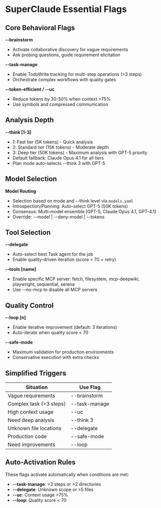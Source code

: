 # SuperClaude Essential Flags

## Core Behavioral Flags

**--brainstorm**
- Activate collaborative discovery for vague requirements
- Ask probing questions, guide requirement elicitation

**--task-manage**
- Enable TodoWrite tracking for multi-step operations (>3 steps)
- Orchestrate complex workflows with quality gates

**--token-efficient / --uc**
- Reduce tokens by 30-50% when context >75%
- Use symbols and compressed communication

## Analysis Depth

**--think [1-3]**
- 1: Fast tier (5K tokens) - Quick analysis
- 2: Standard tier (15K tokens) - Moderate depth
- 3: Deep tier (50K tokens) - Maximum analysis with GPT-5 priority
- Default fallback: Claude Opus 4.1 for all tiers
- Plan mode auto-selects --think 3 with GPT-5

## Model Selection

**Model Routing**
- Selection based on mode and --think level via `models.yaml`
- Introspection/Planning: Auto-select GPT-5 (50K tokens)
- Consensus: Multi-model ensemble [GPT-5, Claude Opus 4.1, GPT-4.1]
- Override: --model <id> | --deny-model <id> | --tokens <n>

## Tool Selection

**--delegate**
- Auto-select best Task agent for the job
- Enable quality-driven iteration (score < 70 = retry)

**--tools [name]**
- Enable specific MCP server: fetch, filesystem, mcp-deepwiki, playwright, sequential, serena
- Use --no-mcp to disable all MCP servers

## Quality Control

**--loop [n]**
- Enable iterative improvement (default: 3 iterations)
- Auto-iterate when quality score < 70

**--safe-mode**
- Maximum validation for production environments
- Conservative execution with extra checks

## Simplified Triggers

| Situation | Use Flag |
|-----------|----------|
| Vague requirements | --brainstorm |
| Complex task (>3 steps) | --task-manage |
| High context usage | --uc |
| Need deep analysis | --think 3 |
| Unknown file locations | --delegate |
| Production code | --safe-mode |
| Need improvements | --loop |

## Auto-Activation Rules

These flags activate automatically when conditions are met:
- **--task-manage**: >3 steps or >2 directories
- **--delegate**: Unknown scope or >5 files
- **--uc**: Context usage >75%
- **--loop**: Quality score < 70